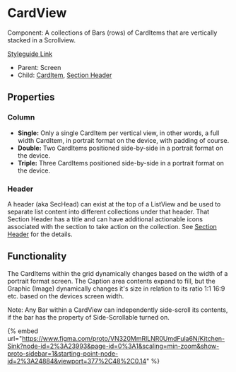 # CardView

Component: A collections of Bars (rows) of CardItems that are vertically stacked in a Scrollview.

[Styleguide Link](https://zpl.io/aBvePwQ)

* Parent: Screen
* Child: [CardItem](card-item.md), [Section Header](../sec-head.md)

## Properties

### Column

* **Single:** Only a single CardItem per vertical view, in other words, a full width CardItem, in portrait format on the device, with padding of course.
* **Double:** Two CardItems positioned side-by-side in a portrait format on the device.
* **Triple:** Three CardItems positioned side-by-side in a portrait format on the device.

### Header

A header (aka SecHead) can exist at the top of a ListView and be used to separate list content into different collections under that header. That Section Header has a title and can have additional actionable icons associated with the section to take action on the collection. See [Section Header](../sec-head.md) for the details.

## Functionality

The CardItems within the grid dynamically changes based on the width of a portrait format screen. The Caption area contents expand to fill, but the Graphic (Image) dynamically changes it's size in relation to its ratio 1:1 16:9 etc. based on the devices screen width.

Note: Any Bar within a CardView can independently side-scroll its contents, if the bar has the property of Side-Scrollable turned on.

{% embed url="https://www.figma.com/proto/VN320MmRlLNR0UmdFula6N/Kitchen-Sink?node-id=2%3A23993&page-id=0%3A1&scaling=min-zoom&show-proto-sidebar=1&starting-point-node-id=2%3A24884&viewport=377%2C48%2C0.14" %}

